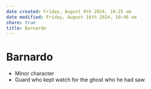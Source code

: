 ```yaml
---
date created: Friday, August 9th 2024, 10:25 am
date modified: Friday, August 16th 2024, 10:46 am
share: true
title: Barnardo
---
```

  
# Barnardo  
  
- Minor character  
- Guard who kept watch for the ghost who he had saw  
